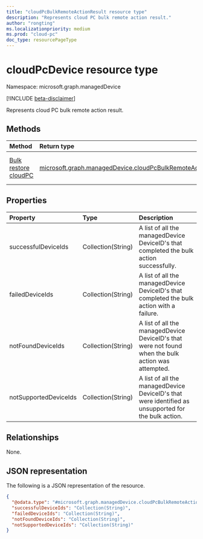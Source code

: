 ```yaml
---
title: "cloudPcBulkRemoteActionResult resource type"
description: "Represents cloud PC bulk remote action result."
author: "rongting"
ms.localizationpriority: medium
ms.prod: "cloud-pc"
doc_type: resourcePageType
---
```


# cloudPcDevice resource type

Namespace: microsoft.graph.managedDevice

[!INCLUDE [beta-disclaimer](../../includes/beta-disclaimer.md)]

Represents cloud PC bulk remote action result.

## Methods
|Method|Return type|Description|
|:---|:---|:---|
|[Bulk restore cloudPC](../api/manageddevice-bulkrestorecloudpc.md)|[microsoft.graph.managedDevice.cloudPcBulkRemoteActionResult](../resources/manageddevice-cloudPcBulkRemoteActionResult.md)|Read the properties and relationships of a [cloudPcBulkRemoteActionResult](../resources/manageddevice-cloudPcBulkRemoteActionResult.md) object.|

## Properties
|Property|Type|Description|
|:---|:---|:---|
|successfulDeviceIds|Collection(String)|A list of all the managedDevice DeviceID's that completed the bulk action successfully.|
|failedDeviceIds|Collection(String)|A list of all the managedDevice DeviceID's that completed the bulk action with a failure.|
|notFoundDeviceIds|Collection(String)|A list of all the managedDevice DeviceID's that were not found when the bulk action was attempted.|
|notSupportedDeviceIds|Collection(String)|A list of all the managedDevice DeviceID's that were identified as unsupported for the bulk action.|

## Relationships
None.

## JSON representation
The following is a JSON representation of the resource.
<!-- {
  "blockType": "resource",
  "keyProperty": "id",
  "@odata.type": "microsoft.graph.managedDevice.cloudPcBulkRemoteActionResult",
  "baseType": "microsoft.graph.entity",
  "openType": true
}
-->
``` json
{
  "@odata.type": "#microsoft.graph.managedDevice.cloudPcBulkRemoteActionResult",
  "successfulDeviceIds": "Collection(String)",
  "failedDeviceIds": "Collection(String)",
  "notFoundDeviceIds": "Collection(String)",
  "notSupportedDeviceIds": "Collection(String)"
}
```
